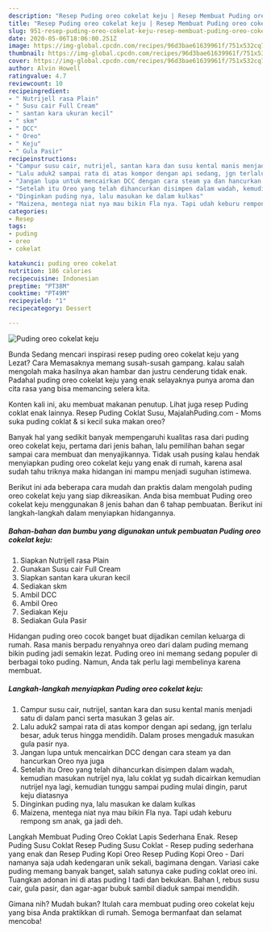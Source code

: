 ```yaml
---
description: "Resep Puding oreo cokelat keju | Resep Membuat Puding oreo cokelat keju Yang Sempurna"
title: "Resep Puding oreo cokelat keju | Resep Membuat Puding oreo cokelat keju Yang Sempurna"
slug: 951-resep-puding-oreo-cokelat-keju-resep-membuat-puding-oreo-cokelat-keju-yang-sempurna
date: 2020-05-06T18:06:00.251Z
image: https://img-global.cpcdn.com/recipes/96d3bae61639961f/751x532cq70/puding-oreo-cokelat-keju-foto-resep-utama.jpg
thumbnail: https://img-global.cpcdn.com/recipes/96d3bae61639961f/751x532cq70/puding-oreo-cokelat-keju-foto-resep-utama.jpg
cover: https://img-global.cpcdn.com/recipes/96d3bae61639961f/751x532cq70/puding-oreo-cokelat-keju-foto-resep-utama.jpg
author: Alvin Howell
ratingvalue: 4.7
reviewcount: 10
recipeingredient:
- " Nutrijell rasa Plain"
- " Susu cair Full Cream"
- " santan kara ukuran kecil"
- " skm"
- " DCC"
- " Oreo"
- " Keju"
- " Gula Pasir"
recipeinstructions:
- "Campur susu cair, nutrijel, santan kara dan susu kental manis menjadi satu di dalam panci serta masukan 3 gelas air."
- "Lalu aduk2 sampai rata di atas kompor dengan api sedang, jgn terlalu besar, aduk terus hingga mendidih. Dalam proses mengaduk masukan gula pasir nya."
- "Jangan lupa untuk mencairkan DCC dengan cara steam ya dan hancurkan Oreo nya juga"
- "Setelah itu Oreo yang telah dihancurkan disimpen dalam wadah, kemudian masukan nutrijel nya, lalu coklat yg sudah dicairkan kemudian nutrijel nya lagi, kemudian tunggu sampai puding mulai dingin, parut keju diatasnya"
- "Dinginkan puding nya, lalu masukan ke dalam kulkas"
- "Maizena, mentega niat nya mau bikin Fla nya. Tapi udah keburu rempong sm anak, ga jadi deh."
categories:
- Resep
tags:
- puding
- oreo
- cokelat

katakunci: puding oreo cokelat 
nutrition: 186 calories
recipecuisine: Indonesian
preptime: "PT38M"
cooktime: "PT49M"
recipeyield: "1"
recipecategory: Dessert

---
```



![Puding oreo cokelat keju](https://img-global.cpcdn.com/recipes/96d3bae61639961f/751x532cq70/puding-oreo-cokelat-keju-foto-resep-utama.jpg)

Bunda Sedang mencari inspirasi resep puding oreo cokelat keju yang Lezat? Cara Memasaknya memang susah-susah gampang. kalau salah mengolah maka hasilnya akan hambar dan justru cenderung tidak enak. Padahal puding oreo cokelat keju yang enak selayaknya punya aroma dan cita rasa yang bisa memancing selera kita.

Konten kali ini, aku membuat makanan penutup. Lihat juga resep Puding coklat enak lainnya. Resep Puding Coklat Susu, MajalahPuding.com - Moms suka puding coklat &amp; si kecil suka makan oreo?

Banyak hal yang sedikit banyak mempengaruhi kualitas rasa dari puding oreo cokelat keju, pertama dari jenis bahan, lalu pemilihan bahan segar sampai cara membuat dan menyajikannya. Tidak usah pusing kalau hendak menyiapkan puding oreo cokelat keju yang enak di rumah, karena asal sudah tahu triknya maka hidangan ini mampu menjadi suguhan istimewa.


Berikut ini ada beberapa cara mudah dan praktis dalam mengolah puding oreo cokelat keju yang siap dikreasikan. Anda bisa membuat Puding oreo cokelat keju menggunakan 8 jenis bahan dan 6 tahap pembuatan. Berikut ini langkah-langkah dalam menyiapkan hidangannya.

<!--inarticleads1-->

##### Bahan-bahan dan bumbu yang digunakan untuk pembuatan Puding oreo cokelat keju:

1. Siapkan  Nutrijell rasa Plain
1. Gunakan  Susu cair Full Cream
1. Siapkan  santan kara ukuran kecil
1. Sediakan  skm
1. Ambil  DCC
1. Ambil  Oreo
1. Sediakan  Keju
1. Sediakan  Gula Pasir


Hidangan puding oreo cocok banget buat dijadikan cemilan keluarga di rumah. Rasa manis berpadu renyahnya oreo dari dalam puding memang bikin puding jadi semakin lezat. Puding oreo ini memang sedang populer di berbagai toko puding. Namun, Anda tak perlu lagi membelinya karena membuat. 

<!--inarticleads2-->

##### Langkah-langkah menyiapkan Puding oreo cokelat keju:

1. Campur susu cair, nutrijel, santan kara dan susu kental manis menjadi satu di dalam panci serta masukan 3 gelas air.
1. Lalu aduk2 sampai rata di atas kompor dengan api sedang, jgn terlalu besar, aduk terus hingga mendidih. Dalam proses mengaduk masukan gula pasir nya.
1. Jangan lupa untuk mencairkan DCC dengan cara steam ya dan hancurkan Oreo nya juga
1. Setelah itu Oreo yang telah dihancurkan disimpen dalam wadah, kemudian masukan nutrijel nya, lalu coklat yg sudah dicairkan kemudian nutrijel nya lagi, kemudian tunggu sampai puding mulai dingin, parut keju diatasnya
1. Dinginkan puding nya, lalu masukan ke dalam kulkas
1. Maizena, mentega niat nya mau bikin Fla nya. Tapi udah keburu rempong sm anak, ga jadi deh.


Langkah Membuat Puding Oreo Coklat Lapis Sederhana Enak. Resep Puding Susu Coklat Resep Puding Susu Coklat - Resep puding sederhana yang enak dan Resep Puding Kopi Oreo Resep Puding Kopi Oreo - Dari namanya saja udah kedengaran unik sekali, bagimana dengan. Variasi cake puding memang banyak banget, salah satunya cake puding coklat oreo ini. Tuangkan adonan ini di atas puding I tadi dan bekukan. Bahan I, rebus susu cair, gula pasir, dan agar-agar bubuk sambil diaduk sampai mendidih. 

Gimana nih? Mudah bukan? Itulah cara membuat puding oreo cokelat keju yang bisa Anda praktikkan di rumah. Semoga bermanfaat dan selamat mencoba!
